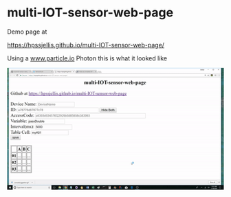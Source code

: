 # multi-IOT-sensor-web-page




Demo page at

https://hpssjellis.github.io/multi-IOT-sensor-web-page/





Using a www.particle.io Photon this is what it looked like

![](consoleSuggestion02.gif)
